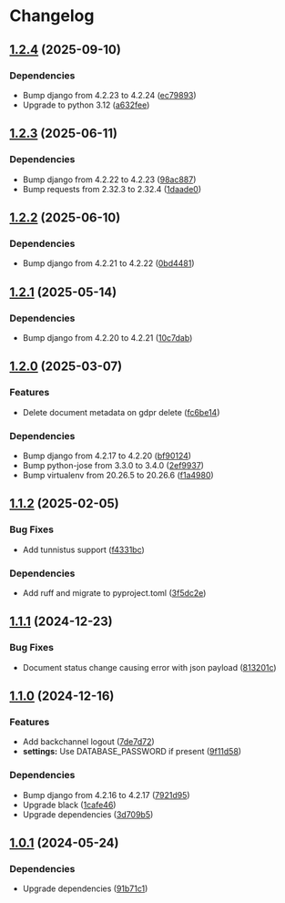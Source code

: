 # Changelog

## [1.2.4](https://github.com/City-of-Helsinki/atv/compare/atv-v1.2.3...atv-v1.2.4) (2025-09-10)


### Dependencies

* Bump django from 4.2.23 to 4.2.24 ([ec79893](https://github.com/City-of-Helsinki/atv/commit/ec798932b4d22f8bb1a813a1631fcb7a2bc7bba6))
* Upgrade to python 3.12 ([a632fee](https://github.com/City-of-Helsinki/atv/commit/a632fee962c0a9271b03158f196910a4be84c8ba))

## [1.2.3](https://github.com/City-of-Helsinki/atv/compare/atv-v1.2.2...atv-v1.2.3) (2025-06-11)


### Dependencies

* Bump django from 4.2.22 to 4.2.23 ([98ac887](https://github.com/City-of-Helsinki/atv/commit/98ac887d018248f00323e18fc3ecd9ffd32f5891))
* Bump requests from 2.32.3 to 2.32.4 ([1daade0](https://github.com/City-of-Helsinki/atv/commit/1daade012991df90c1e9e3b6b8be298bbc1c48dc))

## [1.2.2](https://github.com/City-of-Helsinki/atv/compare/atv-v1.2.1...atv-v1.2.2) (2025-06-10)


### Dependencies

* Bump django from 4.2.21 to 4.2.22 ([0bd4481](https://github.com/City-of-Helsinki/atv/commit/0bd4481e87cce88f9c6ab80ba6ed54da6c8df103))

## [1.2.1](https://github.com/City-of-Helsinki/atv/compare/atv-v1.2.0...atv-v1.2.1) (2025-05-14)


### Dependencies

* Bump django from 4.2.20 to 4.2.21 ([10c7dab](https://github.com/City-of-Helsinki/atv/commit/10c7daba4d19272ebecc9ff2fb9a3d1d8b6c8315))

## [1.2.0](https://github.com/City-of-Helsinki/atv/compare/atv-v1.1.2...atv-v1.2.0) (2025-03-07)


### Features

* Delete document metadata on gdpr delete ([fc6be14](https://github.com/City-of-Helsinki/atv/commit/fc6be140d65875b66b444c12fc89f78f996bdc81))


### Dependencies

* Bump django from 4.2.17 to 4.2.20 ([bf90124](https://github.com/City-of-Helsinki/atv/commit/bf90124346148bb5f6745e1163867e2fa31f177b))
* Bump python-jose from 3.3.0 to 3.4.0 ([2ef9937](https://github.com/City-of-Helsinki/atv/commit/2ef993742386c49d05832464622e36bc0b24e04a))
* Bump virtualenv from 20.26.5 to 20.26.6 ([f1a4980](https://github.com/City-of-Helsinki/atv/commit/f1a4980dda70603abce08b73de908694b0cd829e))

## [1.1.2](https://github.com/City-of-Helsinki/atv/compare/atv-v1.1.1...atv-v1.1.2) (2025-02-05)


### Bug Fixes

* Add tunnistus support ([f4331bc](https://github.com/City-of-Helsinki/atv/commit/f4331bcdf8d5a46731d27b5de88a12ae03c3bcdb))


### Dependencies

* Add ruff and migrate to pyproject.toml ([3f5dc2e](https://github.com/City-of-Helsinki/atv/commit/3f5dc2e31dad710abae8d362faa98566d414f872))

## [1.1.1](https://github.com/City-of-Helsinki/atv/compare/atv-v1.1.0...atv-v1.1.1) (2024-12-23)


### Bug Fixes

* Document status change causing error with json payload ([813201c](https://github.com/City-of-Helsinki/atv/commit/813201c5758f49e764fdd0be9a8f69ed1b14d4f5))

## [1.1.0](https://github.com/City-of-Helsinki/atv/compare/atv-v1.0.1...atv-v1.1.0) (2024-12-16)


### Features

* Add backchannel logout ([7de7d72](https://github.com/City-of-Helsinki/atv/commit/7de7d72427cb6c310f153efff5e03b3e1779a68a))
* **settings:** Use DATABASE_PASSWORD if present ([9f11d58](https://github.com/City-of-Helsinki/atv/commit/9f11d58b9e2c3548f2147e42a22c223a93fe1a44))


### Dependencies

* Bump django from 4.2.16 to 4.2.17 ([7921d95](https://github.com/City-of-Helsinki/atv/commit/7921d95ced8d8506adb9dfd5c11f42114b205080))
* Upgrade black ([1cafe46](https://github.com/City-of-Helsinki/atv/commit/1cafe466b905bf33f4ab29e87994998f330f70be))
* Upgrade dependencies ([3d709b5](https://github.com/City-of-Helsinki/atv/commit/3d709b50698531b48b91db2603c126fcd3bb7efa))

## [1.0.1](https://github.com/City-of-Helsinki/atv/compare/atv-v1.0.0...atv-v1.0.1) (2024-05-24)


### Dependencies

* Upgrade dependencies ([91b71c1](https://github.com/City-of-Helsinki/atv/commit/91b71c1350e6a149e27ed1e2167ce6cdbe41b30e))
